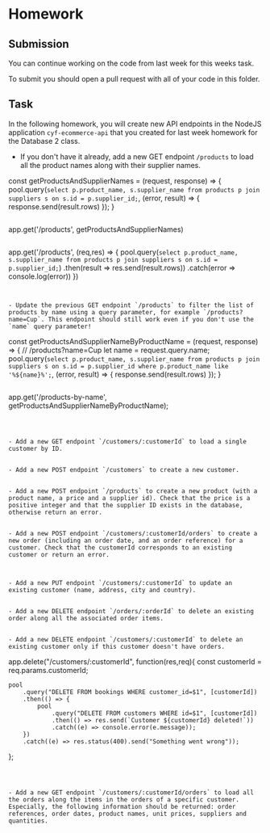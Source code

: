 # Homework

## Submission

You can continue working on the code from last week for this weeks task.

To submit you should open a pull request with all of your code in this folder.

## Task

In the following homework, you will create new API endpoints in the NodeJS application `cyf-ecommerce-api` that you created for last week homework for the Database 2 class.

- If you don't have it already, add a new GET endpoint `/products` to load all the product names along with their supplier names.

const getProductsAndSupplierNames = (request, response) => {
    pool.query(`select p.product_name, s.supplier_name from products p
    join suppliers s on s.id = p.supplier_id;`, (error, result) => {
        response.send(result.rows)
    });
}
```

```
app.get('/products', getProductsAndSupplierNames)
```

```
app.get('/products', (req,res) => {
  pool.query(`select p.product_name, s.supplier_name from products p
    join suppliers s on s.id = p.supplier_id;`)
    .then(result => res.send(result.rows))
    .catch(error => console.log(error))
})
```


- Update the previous GET endpoint `/products` to filter the list of products by name using a query parameter, for example `/products?name=Cup`. This endpoint should still work even if you don't use the `name` query parameter!

```
const getProductsAndSupplierNameByProductName = (request, response) => {
    // /products?name=Cup
    let name = request.query.name;
    pool.query(`select p.product_name, s.supplier_name from products p
    join suppliers s on s.id = p.supplier_id
    where p.product_name like '%${name}%';`, (error, result) => {
        response.send(result.rows)
    });
}
```

```
app.get('/products-by-name', getProductsAndSupplierNameByProductName);
```



- Add a new GET endpoint `/customers/:customerId` to load a single customer by ID.

```

```

- Add a new POST endpoint `/customers` to create a new customer.

```

```

- Add a new POST endpoint `/products` to create a new product (with a product name, a price and a supplier id). Check that the price is a positive integer and that the supplier ID exists in the database, otherwise return an error.

```

```

- Add a new POST endpoint `/customers/:customerId/orders` to create a new order (including an order date, and an order reference) for a customer. Check that the customerId corresponds to an existing customer or return an error.


```

```

- Add a new PUT endpoint `/customers/:customerId` to update an existing customer (name, address, city and country).

```

```

- Add a new DELETE endpoint `/orders/:orderId` to delete an existing order along all the associated order items.

```

```

- Add a new DELETE endpoint `/customers/:customerId` to delete an existing customer only if this customer doesn't have orders.

```
app.delete("/customers/:customerId", function(res,req){
    const customerId = req.params.customerId;
    
    pool
        .query("DELETE FROM bookings WHERE customer_id=$1", [customerId])
        .then(() => {
            pool
                .query("DELETE FROM customers WHERE id=$1", [customerId])
                .then(() => res.send(`Customer ${customerId} deleted!`))
                .catch((e) => console.error(e.message));
        })
        .catch((e) => res.status(400).send("Something went wrong"));
};
```



- Add a new GET endpoint `/customers/:customerId/orders` to load all the orders along the items in the orders of a specific customer. Especially, the following information should be returned: order references, order dates, product names, unit prices, suppliers and quantities.

```

```
